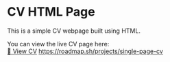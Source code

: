 # CV HTML Page

This is a simple CV webpage built using HTML.

You can view the live CV page here:  
[🔗 View CV](https://github.com/Nelxohdev/CV-Template)
https://roadmap.sh/projects/single-page-cv
